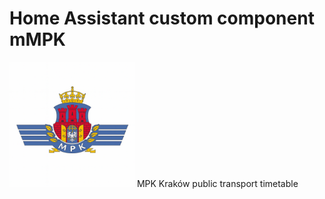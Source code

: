 # Home Assistant custom component mMPK

<img src="logo.png" alt="Logo" width="200"/>
MPK Kraków public transport timetable
